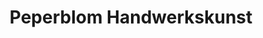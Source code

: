 ---
title: "Peperblom Handwerkskunst"
url: /essen/peperblom-handwerkskunst/
shop: Raumausstattung
---